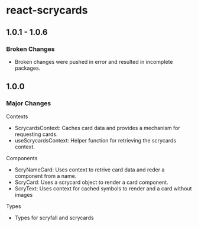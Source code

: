 # react-scrycards

## 1.0.1 - 1.0.6
### Broken Changes
-  Broken changes were pushed in error and resulted in incomplete packages.

## 1.0.0

### Major Changes

Contexts
-  ScrycardsContext: Caches card data and provides a mechanism for requesting cards.
-  useScrycardsContext: Helper function for retrieving the scrycards context.

Components
-  ScryNameCard: Uses context to retrive card data and reder a component from a name.
-  ScryCard: Uses a scrycard object to render a card component.
-  ScryText: Uses context for cached symbols to render and a card without images

Types
-  Types for scryfall and scrycards
